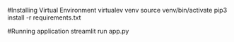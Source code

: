 #Installing Virtual Environment
virtualev venv
source venv/bin/activate
pip3 install -r requirements.txt

#Running application
streamlit run app.py
